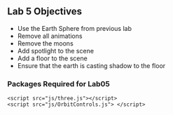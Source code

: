 ## Lab 5 Objectives
* Use the Earth Sphere from previous lab
* Remove all animations
* Remove the moons
* Add spotlight to the scene
* Add a floor to the scene
* Ensure that the earth is casting shadow to the floor
  
### Packages Required for Lab05

```
<script src="js/three.js"></script>
<script src="js/OrbitControls.js"> </script>
```